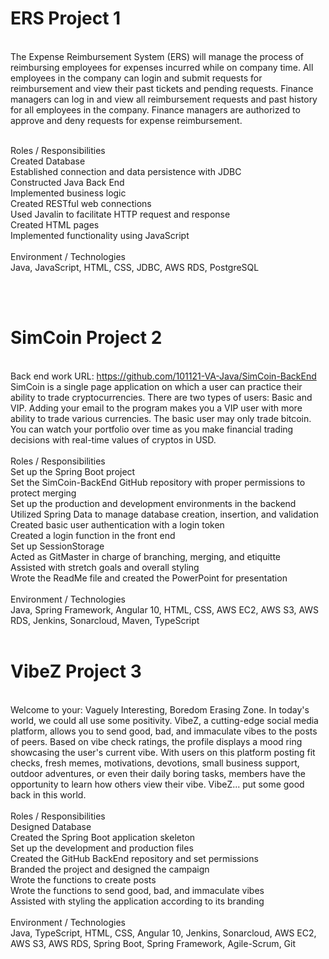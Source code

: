 # ERS Project 1
<br/> The Expense Reimbursement System (ERS) will manage the process of reimbursing employees for expenses incurred while on company time. All employees in the company can login and submit requests for reimbursement and view their past tickets and pending requests. Finance managers can log in and view all reimbursement requests and past history for all employees in the company. Finance managers are authorized to approve and deny requests for expense reimbursement.

<br/> Roles / Responsibilities 
<br/> Created Database
<br/> Established connection and data persistence with JDBC
<br/> Constructed Java Back End
<br/> Implemented business logic
<br/> Created RESTful web connections
<br/> Used Javalin to facilitate HTTP request and response
<br/> Created HTML pages
<br/> Implemented functionality using JavaScript
<br/>
<br/> Environment / Technologies 
<br/> Java, JavaScript, HTML, CSS, JDBC, AWS RDS, PostgreSQL

<br/>
<br/>

# SimCoin Project 2
<br/> Back end work URL: https://github.com/101121-VA-Java/SimCoin-BackEnd
<br/> SimCoin is a single page application on which a user can practice their ability to trade cryptocurrencies. There are two types of users: Basic and VIP. Adding your email to the program makes you a VIP user with more ability to trade various currencies. The basic user may only trade bitcoin. You can watch your portfolio over time as you make financial trading decisions with real-time values of cryptos in USD.
<br/>
<br/> Roles / Responsibilities 
<br/> Set up the Spring Boot project
<br/> Set the SimCoin-BackEnd GitHub repository with proper permissions to protect merging
<br/> Set up the production and development environments in the backend
<br/> Utilized Spring Data to manage database creation, insertion, and validation
<br/> Created basic user authentication with a login token
<br/> Created a login function in the front end
<br/> Set up SessionStorage
<br/> Acted as GitMaster in charge of branching, merging, and etiquitte
<br/> Assisted with stretch goals and overall styling
<br/> Wrote the ReadMe file and created the PowerPoint for presentation
<br/>
<br/> Environment / Technologies 
<br/> Java, Spring Framework, Angular 10, HTML, CSS, AWS EC2, AWS S3, AWS RDS, Jenkins, Sonarcloud, Maven, TypeScript
<br/>
<br/>

# VibeZ Project 3
<br/> Welcome to your: Vaguely Interesting, Boredom Erasing Zone. In today's world, we could all use some positivity. VibeZ, a cutting-edge social media platform, allows you to send good, bad, and immaculate vibes to the posts of peers. Based on vibe check ratings, the profile displays a mood ring showcasing the user's current vibe. With users on this platform posting fit checks, fresh memes, motivations, devotions, small business support, outdoor adventures, or even their daily boring tasks, members have the opportunity to learn how others view their vibe. VibeZ... put some good back in this world.
<br/>
<br/>Roles / Responsibilities 
<br/>Designed Database
<br/>Created the Spring Boot application skeleton
<br/>Set up the development and production files
<br/>Created the GitHub BackEnd repository and set permissions
<br/>Branded the project and designed the campaign
<br/>Wrote the functions to create posts
<br/>Wrote the functions to send good, bad, and immaculate vibes
<br/>Assisted with styling the application according to its branding
<br/> <br/> Environment / Technologies 
<br/>Java, TypeScript, HTML, CSS, Angular 10, Jenkins, Sonarcloud, AWS EC2, AWS S3, AWS RDS, Spring Boot, Spring Framework, Agile-Scrum, Git
<br/>
<br/>


